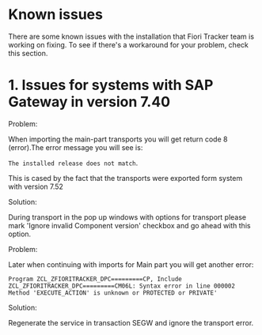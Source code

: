 # Known issues

There are some known issues with the installation that Fiori Tracker team is working on fixing. To see if there's a workaround for your problem, check this section.

# 1. Issues for systems with SAP Gateway in version 7.40

Problem: 

When importing the main-part transports you will get return code 8 (error).The error message you will see is: 

`The installed release does not match`.

This is cased by the fact that the transports were exported form system with version 7.52


Solution:

During transport in the pop up windows with options for transport please mark 'Ignore invalid Component version' checkbox and go ahead with this option.

Problem:

Later when continuing with imports for Main part you will get another error:

`Program ZCL_ZFIORITRACKER_DPC=========CP, Include ZCL_ZFIORITRACKER_DPC=========CM06L: Syntax error in line 000002`<br>
`Method 'EXECUTE_ACTION' is unknown or PROTECTED or PRIVATE'`

Solution:

Regenerate the service in transaction SEGW and ignore the transport error.






